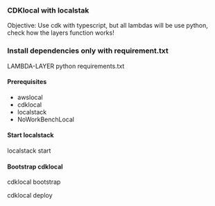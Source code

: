 ### CDKlocal with localstak

Objective: Use cdk with typescript, but all lambdas will be use python, check how the layers function works!

### Install dependencies only with requirement.txt

LAMBDA-LAYER
 python
   requirements.txt


#### Prerequisites

- awslocal
- cdklocal
- localstack
- NoWorkBenchLocal


#### Start localstack

localstack start 


#### Bootstrap cdklocal

cdklocal bootstrap


cdklocal deploy



